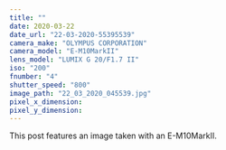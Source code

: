 ```yaml
---
title: ""
date: 2020-03-22
date_url: "22-03-2020-55395539"
camera_make: "OLYMPUS CORPORATION"
camera_model: "E-M10MarkII"
lens_model: "LUMIX G 20/F1.7 II"
iso: "200"
fnumber: "4"
shutter_speed: "800"
image_path: "22_03_2020_045539.jpg"
pixel_x_dimension: 
pixel_y_dimension: 
---
```


This post features an image taken with an E-M10MarkII.